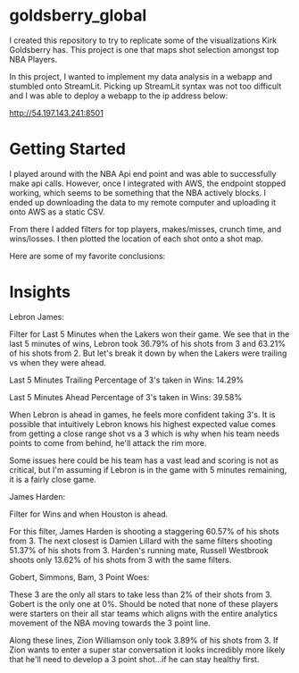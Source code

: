 # goldsberry_global

I created this repository to try to replicate some of the visualizations Kirk Goldsberry has. This project is one that maps shot selection amongst top NBA Players.

In this project, I wanted to implement my data analysis in a webapp and stumbled onto StreamLit. Picking up StreamLit syntax was not too difficult and I was able to deploy a webapp to the ip address below:

http://54.197.143.241:8501

# Getting Started

I played around with the NBA Api end point and was able to successfully make api calls. However, once I integrated with AWS, the endpoint stopped working, which seems to be something that the NBA actively blocks. I ended up downloading the data to my remote computer and uploading it onto AWS as a static CSV.

From there I added filters for top players, makes/misses, crunch time, and wins/losses. I then plotted the location of each shot onto a shot map.

Here are some of my favorite conclusions:

# Insights
Lebron James:

Filter for Last 5 Minutes when the Lakers won their game.
We see that in the last 5 minutes of wins, Lebron took 36.79% of his shots from 3 and 63.21% of his shots from 2. But let's break it down by when the Lakers were trailing vs when they were ahead.

Last 5 Minutes Trailing Percentage of 3's taken in Wins: 14.29%

Last 5 Minutes Ahead Percentage of 3's taken in Wins: 39.58%

When Lebron is ahead in games, he feels more confident taking 3's. It is possible that intuitively Lebron knows his highest expected value comes from getting a close range shot vs a 3 which is why when his team needs points to come from behind, he'll attack the rim more. 

Some issues here could be his team has a vast lead and scoring is not as critical, but I'm assuming if Lebron is in the game with 5 minutes remaining, it is a fairly close game.

James Harden: 

Filter for Wins and when Houston is ahead. 

For this filter, James Harden is shooting a staggering 60.57% of his shots from 3. The next closest is Damien Lillard with the same filters shooting 51.37% of his shots from 3. Harden's running mate, Russell Westbrook shoots only 13.62% of his shots from 3 with the same filters.

Gobert, Simmons, Bam, 3 Point Woes:

These 3 are the only all stars to take less than 2% of their shots from 3. Gobert is the only one at 0%. Should be noted that none of these players were starters on their all star teams which aligns with the entire analytics movement of the NBA moving towards the 3 point line. 

Along these lines, Zion Williamson only took 3.89% of his shots from 3. If Zion wants to enter a super star conversation it looks incredibly more likely that he'll need to develop a 3 point shot...if he can stay healthy first.

